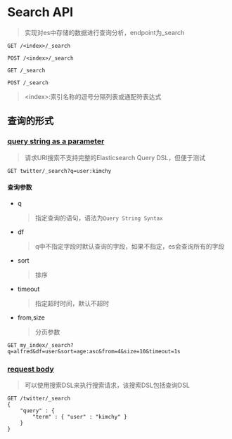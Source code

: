 # Search API
> 实现对es中存储的数据进行查询分析，endpoint为_search
```
GET /<index>/_search

POST /<index>/_search

GET /_search

POST /_search
```
> \<index>:索引名称的逗号分隔列表或通配符表达式

## 查询的形式

### [query string as a parameter](https://www.elastic.co/guide/en/elasticsearch/reference/current/search-uri-request.html#search-uri-request)
> 请求URI搜索不支持完整的Elasticsearch Query DSL，但便于测试
```
GET twitter/_search?q=user:kimchy
```

#### 查询参数
- q
  > 指定查询的语句，语法为`Query String Syntax` 
- df
  > q中不指定字段时默认查询的字段，如果不指定，es会查询所有的字段
- sort
  > 排序
- timeout
  > 指定超时时间，默认不超时
- from,size
  > 分页参数

```
GET my_index/_search?q=alfred&df=user&sort=age:asc&from=4&size=10&timeout=1s
```

### [request body](https://www.elastic.co/guide/en/elasticsearch/reference/current/search-request-body.html)

>可以使用搜索DSL来执行搜索请求，该搜索DSL包括查询DSL
```
GET /twitter/_search
{
    "query" : {
        "term" : { "user" : "kimchy" }
    }
}
```